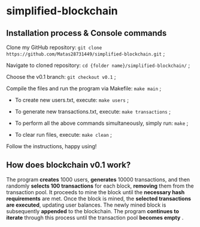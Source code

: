 # simplified-blockchain

## Installation process & Console commands

Clone my GitHub repository: `git clone https://github.com/Matas28731449/simplified-blockchain.git` ;

Navigate to cloned repository: `cd {folder name}/simplified-blockchain/` ;

Choose the v0.1 branch: `git checkout v0.1` ;

Compile the files and run the program via Makefile: `make main` ;

- To create new users.txt, execute: `make users` ;

- To generate new transactions.txt, execute: `make transactions` ;

- To perform all the above commands simultaneously, simply run: `make` ;

- To clear run files, execute: `make clean` ;

Follow the instructions, happy using!

## How does blockchain v0.1 work?

The program **creates** 1000 users, **generates** 10000 transactions, and then randomly **selects 100 transactions** for each block, **removing** them from the transaction pool. It proceeds to mine the block until the **necessary hash requirements** are met. Once the block is mined, the **selected transactions are executed**, updating user balances. The newly mined block is subsequently **appended** to the blockchain. The program **continues to iterate** through this process until the transaction pool **becomes empty** .